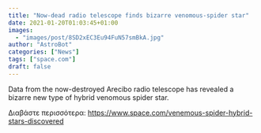```yaml
---
title: "Now-dead radio telescope finds bizarre venomous-spider star"
date: 2021-01-20T01:03:45+01:00
images:
  - "images/post/8SD2xEC3Eu94FuN57smBkA.jpg"
author: "AstroBot"
categories: ["News"]
tags: ["space.com"]
draft: false
---
```


Data from the now-destroyed Arecibo radio telescope has revealed a bizarre new type of hybrid venomous spider star. 

Διαβάστε περισσότερα: https://www.space.com/venemous-spider-hybrid-stars-discovered
